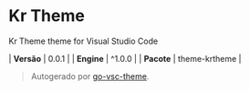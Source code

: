 # Kr Theme

Kr Theme theme for Visual Studio Code

| **Versão** | 0.0.1 |
| **Engine** | ^1.0.0 |
| **Pacote** | theme-krtheme |

> Autogerado por [go-vsc-theme](https://github.com/natalbu/go-vsc-theme).
